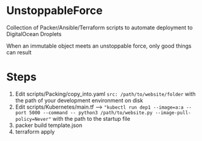 # UnstoppableForce
Collection of Packer/Ansible/Terraform scripts to automate deployment to DigitalOcean Droplets

When an immutable object meets an unstoppable force, only good things can result

# Steps

1. Edit scripts/Packing/copy_into.yaml `src: /path/to/website/folder` with the path of your development environment on disk
2. Edit scripts/Kubernetes/main.tf --> `"kubectl run dep1 --image=a:a --port 5000 --command -- python3 /path/to/website.py --image-pull-policy=Never"` with the path to the startup file
3. packer build template.json
4. terraform apply 
